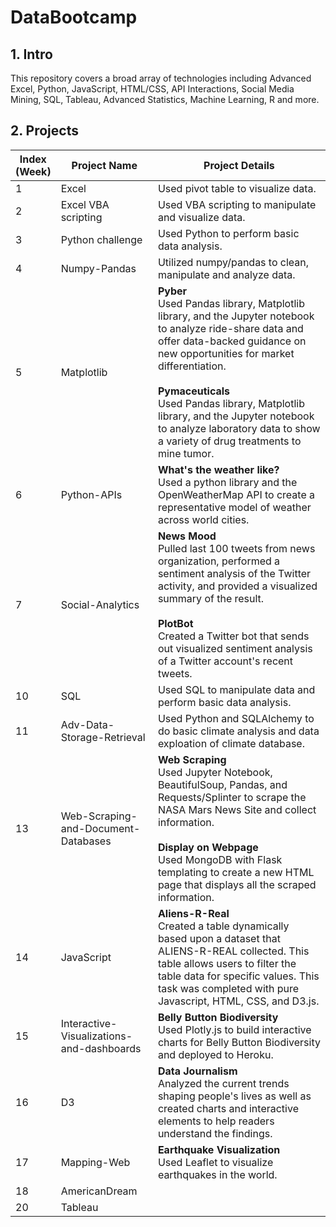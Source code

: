 # DataBootcamp

## 1. Intro
This repository covers a broad array of technologies including Advanced Excel, Python, JavaScript, HTML/CSS, API Interactions, Social Media Mining, SQL, Tableau, Advanced Statistics, Machine Learning, R and more. 

## 2. Projects
|Index <br>(Week)|Project Name|Project Details|
|---|---|---|
|1| Excel | Used pivot table to visualize data.|
|2| Excel VBA scripting | Used VBA scripting to manipulate and visualize data. |
|3| Python challenge | Used Python to perform basic data analysis. |
|4| Numpy-Pandas | Utilized numpy/pandas to clean, manipulate and analyze data. |
|5| Matplotlib | __Pyber__<br>Used Pandas library, Matplotlib library, and the Jupyter notebook to analyze ride-share data and offer data-backed guidance on new opportunities for market differentiation. <br><br>__Pymaceuticals__<br>Used Pandas library, Matplotlib library, and the Jupyter notebook to analyze laboratory data to show a variety of drug treatments to mine tumor. |
|6| Python-APIs | __What's the weather like?__<br> Used a python library and the OpenWeatherMap API to create a representative model of weather across world cities. |
|7| Social-Analytics | __News Mood__<br>Pulled last 100 tweets from news organization, performed a sentiment analysis of the Twitter activity, and provided a visualized summary of the result.<br><br>__PlotBot__<br> Created a Twitter bot that sends out visualized sentiment analysis of a Twitter account's recent tweets. |
|10| SQL | Used SQL to manipulate data and perform basic data analysis. |
|11| Adv-Data-Storage-Retrieval | Used Python and SQLAlchemy to do basic climate analysis and data exploation of climate database.|
|13| Web-Scraping-and-Document-Databases | __Web Scraping__<br>Used Jupyter Notebook, BeautifulSoup, Pandas, and Requests/Splinter to scrape the NASA Mars News Site and collect information.<br><br>__Display on Webpage__<br>Used MongoDB with Flask templating to create a new HTML page that displays all the scraped information.|
|14| JavaScript | __Aliens-R-Real__<br>Created a table dynamically based upon a dataset that ALIENS-R-REAL collected. This table allows users to filter the table data for specific values. This task was completed with pure Javascript, HTML, CSS, and D3.js.   |
|15| Interactive-Visualizations-and-dashboards | __Belly Button Biodiversity__<br> Used Plotly.js to build interactive charts for Belly Button Biodiversity and deployed to Heroku.    |
|16| D3 | __Data Journalism__<br>Analyzed the current trends shaping people's lives as well as created charts and interactive elements to help readers understand the findings.   |
|17| Mapping-Web | __Earthquake Visualization__<br>Used Leaflet to visualize earthquakes in the world.   |
|18| AmericanDream |     |
|20| Tableau |    |
